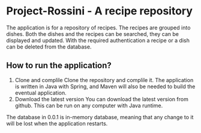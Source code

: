 # Project-Rossini - A recipe repository

The application is for a repository of recipes. The recipes are grouped into dishes. Both the dishes and the recipes can be searched, they can be displayed and updated. With the required authentication a recipe or a dish can be deleted from the database.

## How to run the application?

 1. Clone and complile
    Clone the repository and complile it. The application is written in Java with Spring, and Maven will also be needed to build the eventual application.
 2. Download the latest version
    You can download the latest version from github. This can be run on any computer with Java runtime.

The database in 0.0.1 is in-memory database, meaning that any change to it will be lost when the application restarts.
